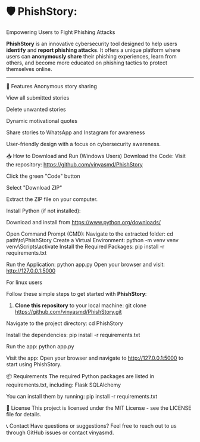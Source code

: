 # 🛡️ PhishStory: 
Empowering Users to Fight Phishing Attacks

**PhishStory** is an innovative cybersecurity tool designed to help users **identify** and **report phishing attacks**. It offers a unique platform where users can **anonymously share** their phishing experiences, learn from others, and become more educated on phishing tactics to protect themselves online.

---

🚀 Features
Anonymous story sharing

View all submitted stories

Delete unwanted stories

Dynamic motivational quotes

Share stories to WhatsApp and Instagram for awareness

User-friendly design with a focus on cybersecurity awareness.

📥 How to Download and Run (Windows Users)
Download the Code:
Visit the repository: https://github.com/vinyasmd/PhishStory

Click the green "Code" button

Select "Download ZIP"

Extract the ZIP file on your computer.

Install Python (if not installed):

Download and install from https://www.python.org/downloads/

Open Command Prompt (CMD):
Navigate to the extracted folder:
cd path\to\PhishStory
Create a Virtual Environment:
python -m venv venv
venv\Scripts\activate
Install the Required Packages:
pip install -r requirements.txt

Run the Application:
python app.py
Open your browser and visit:
http://127.0.0.1:5000

For  linux users

Follow these simple steps to get started with **PhishStory**:

1. **Clone this repository** to your local machine:
   git clone https://github.com/vinyasmd/PhishStory.git

Navigate to the project directory:
cd PhishStory

Install the dependencies:
pip install -r requirements.txt

Run the app:
python app.py

Visit the app: Open your browser and navigate to http://127.0.0.1:5000 to start using PhishStory.

📦 Requirements
The required Python packages are listed in requirements.txt, including:
Flask
SQLAlchemy

You can install them by running:
pip install -r requirements.txt

📜 License
This project is licensed under the MIT License - see the LICENSE file for details.

📞 Contact
Have questions or suggestions? Feel free to reach out to us through GitHub issues or contact vinyasmd.

